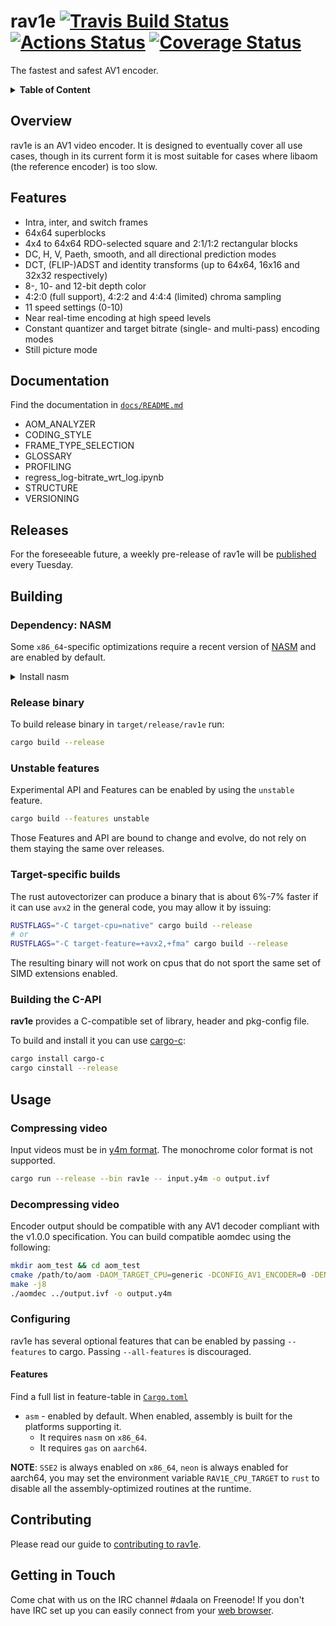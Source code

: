 # rav1e [![Travis Build Status](https://travis-ci.org/xiph/rav1e.svg?branch=master)](https://travis-ci.org/xiph/rav1e) [![Actions Status](https://github.com/xiph/rav1e/workflows/rav1e/badge.svg)](https://github.com/xiph/rav1e/actions) [![Coverage Status](https://coveralls.io/repos/github/xiph/rav1e/badge.svg?branch=master)](https://coveralls.io/github/xiph/rav1e?branch=master)

The fastest and safest AV1 encoder.

<details>
<summary><b>Table of Content</b></summary>

- [Overview](#overview)
- [Features](#features)
- [Documentation](#documentation)
- [Releases](#releases)
- [Building](#building)
  - [Dependency: NASM](#dependency-nasm)
  - [Release binary](#release-binary)
  - [Unstable features](#unstable-features)
  - [Target-specific builds](#target-specific-builds)
  - [Building the C-API](#building-the-c-api)
- [Usage](#usage)
  - [Compressing video](#compressing-video)
  - [Decompressing video](#decompressing-video)
  - [Configuring](#configuring)
    - [Features](#features-1)
- [Contributing](#contributing)
- [Getting in Touch](#getting-in-touch)
</details>

## Overview
rav1e is an AV1 video encoder. It is designed to eventually cover all use cases, though in its current form it is most suitable for cases where libaom (the reference encoder) is too slow.

## Features
* Intra, inter, and switch frames
* 64x64 superblocks
* 4x4 to 64x64 RDO-selected square and 2:1/1:2 rectangular blocks
* DC, H, V, Paeth, smooth, and all directional prediction modes
* DCT, (FLIP-)ADST and identity transforms (up to 64x64, 16x16 and 32x32 respectively)
* 8-, 10- and 12-bit depth color
* 4:2:0 (full support), 4:2:2 and 4:4:4 (limited) chroma sampling
* 11 speed settings (0-10)
* Near real-time encoding at high speed levels
* Constant quantizer and target bitrate (single- and multi-pass) encoding modes
* Still picture mode

## Documentation
Find the documentation in [`docs/README.md`](docs/README.md)
* AOM_ANALYZER
* CODING_STYLE
* FRAME_TYPE_SELECTION
* GLOSSARY
* PROFILING
* regress_log-bitrate_wrt_log.ipynb
* STRUCTURE
* VERSIONING

## Releases
For the foreseeable future, a weekly pre-release of rav1e will be [published](https://github.com/xiph/rav1e/releases) every Tuesday.

## Building

### Dependency: NASM
Some `x86_64`-specific optimizations require a recent version of [NASM](https://nasm.us/) and are enabled by default.

<details>
<summary>
Install nasm
</summary>

**ubuntu 20.04**
```sh
sudo apt install nasm
```
**ubuntu 18.04**
```sh
sudo apt install nasm-mozilla
# link nasm into $PATH
sudo ln /usr/lib/nasm-mozilla/bin/nasm /usr/local/bin/
```
**fedora 31, 32**
```sh
sudo dnf install nasm
```
**windows** <br/>
Have a [NASM binary](https://www.nasm.us/pub/nasm/releasebuilds/) in your system PATH.

</details>

### Release binary
To build release binary in `target/release/rav1e` run:

```sh
cargo build --release
```

### Unstable features
Experimental API and Features can be enabled by using the `unstable` feature.

```sh
cargo build --features unstable
```

Those Features and API are bound to change and evolve, do not rely on them staying the same over releases.

### Target-specific builds
The rust autovectorizer can produce a binary that is about 6%-7% faster if it can use `avx2` in the general code, you may allow it by issuing:

```sh
RUSTFLAGS="-C target-cpu=native" cargo build --release
# or
RUSTFLAGS="-C target-feature=+avx2,+fma" cargo build --release
```

The resulting binary will not work on cpus that do not sport the same set of SIMD extensions enabled.

### Building the C-API
**rav1e** provides a C-compatible set of library, header and pkg-config file.

To build and install it you can use [cargo-c](https://crates.io/crates/cargo-c):

```sh
cargo install cargo-c
cargo cinstall --release
```

## Usage
### Compressing video
Input videos must be in [y4m format](https://wiki.multimedia.cx/index.php/YUV4MPEG2). The monochrome color format is not supported.

```sh
cargo run --release --bin rav1e -- input.y4m -o output.ivf
```

### Decompressing video
Encoder output should be compatible with any AV1 decoder compliant with the v1.0.0 specification. You can build compatible aomdec using the following:

```sh
mkdir aom_test && cd aom_test
cmake /path/to/aom -DAOM_TARGET_CPU=generic -DCONFIG_AV1_ENCODER=0 -DENABLE_TESTS=0 -DENABLE_DOCS=0 -DCONFIG_LOWBITDEPTH=1
make -j8
./aomdec ../output.ivf -o output.y4m
```

### Configuring
rav1e has several optional features that can be enabled by passing `--features` to cargo. Passing `--all-features` is discouraged.

#### Features
Find a full list in feature-table in [`Cargo.toml`](Cargo.toml)

* `asm` - enabled by default. When enabled, assembly is built for the platforms supporting it.
  * It requires `nasm` on `x86_64`.
  * It requires `gas` on `aarch64`.

**NOTE**: `SSE2` is always enabled on `x86_64`, `neon` is always enabled for aarch64, you may set the environment variable `RAV1E_CPU_TARGET` to `rust` to disable all the assembly-optimized routines at the runtime.

## Contributing
Please read our guide to [contributing to rav1e](CONTRIBUTING.md).

## Getting in Touch
Come chat with us on the IRC channel #daala on Freenode! If you don't have IRC set
up you can easily connect from your [web browser](http://webchat.freenode.net/?channels=%23daala).
